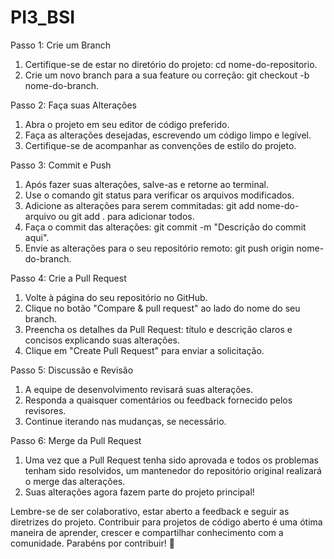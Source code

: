 # PI3_BSI

Passo 1: Crie um Branch
1. Certifique-se de estar no diretório do projeto: cd nome-do-repositorio.
2. Crie um novo branch para a sua feature ou correção: git checkout -b nome-do-branch.

Passo 2: Faça suas Alterações
1. Abra o projeto em seu editor de código preferido.
2. Faça as alterações desejadas, escrevendo um código limpo e legível.
3. Certifique-se de acompanhar as convenções de estilo do projeto.

Passo 3: Commit e Push
1. Após fazer suas alterações, salve-as e retorne ao terminal.
2. Use o comando git status para verificar os arquivos modificados.
3. Adicione as alterações para serem commitadas: git add nome-do-arquivo ou git add . para adicionar todos.
4. Faça o commit das alterações: git commit -m "Descrição do commit aqui".
5. Envie as alterações para o seu repositório remoto: git push origin nome-do-branch.

Passo 4: Crie a Pull Request
1. Volte à página do seu repositório no GitHub.
2. Clique no botão "Compare & pull request" ao lado do nome do seu branch.
3. Preencha os detalhes da Pull Request: título e descrição claros e concisos explicando suas alterações.
4. Clique em "Create Pull Request" para enviar a solicitação.

Passo 5: Discussão e Revisão
1. A equipe de desenvolvimento revisará suas alterações.
2. Responda a quaisquer comentários ou feedback fornecido pelos revisores.
3. Continue iterando nas mudanças, se necessário.

Passo 6: Merge da Pull Request
1. Uma vez que a Pull Request tenha sido aprovada e todos os problemas tenham sido resolvidos, um mantenedor do repositório original realizará o merge das alterações.
2. Suas alterações agora fazem parte do projeto principal!

Lembre-se de ser colaborativo, estar aberto a feedback e seguir as diretrizes do projeto. Contribuir para projetos de código aberto é uma ótima maneira de aprender, crescer e compartilhar conhecimento com a comunidade. Parabéns por contribuir! 🎉
